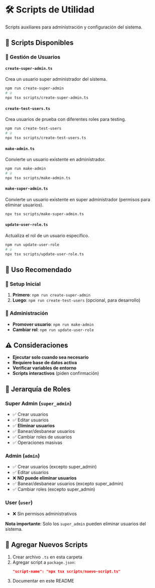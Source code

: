 # 🛠️ Scripts de Utilidad

Scripts auxiliares para administración y configuración del sistema.

## 📜 Scripts Disponibles

### 🔐 Gestión de Usuarios

#### `create-super-admin.ts`

Crea un usuario super administrador del sistema.

```bash
npm run create-super-admin
# o
npx tsx scripts/create-super-admin.ts
```

#### `create-test-users.ts`

Crea usuarios de prueba con diferentes roles para testing.

```bash
npm run create-test-users
# o
npx tsx scripts/create-test-users.ts
```

#### `make-admin.ts`

Convierte un usuario existente en administrador.

```bash
npm run make-admin
# o
npx tsx scripts/make-admin.ts
```

#### `make-super-admin.ts`

Convierte un usuario existente en super administrador (permisos para eliminar usuarios).

```bash
npx tsx scripts/make-super-admin.ts
```

#### `update-user-role.ts`

Actualiza el rol de un usuario específico.

```bash
npm run update-user-role
# o
npx tsx scripts/update-user-role.ts
```

## 🎯 Uso Recomendado

### 🚀 Setup Inicial

1. **Primero**: `npm run create-super-admin`
2. **Luego**: `npm run create-test-users` (opcional, para desarrollo)

### 🔧 Administración

- **Promover usuario**: `npm run make-admin`
- **Cambiar rol**: `npm run update-user-role`

## ⚠️ Consideraciones

- **Ejecutar solo cuando sea necesario**
- **Requiere base de datos activa**
- **Verificar variables de entorno**
- **Scripts interactivos** (piden confirmación)

## 🔐 Jerarquía de Roles

### Super Admin (`super_admin`)

- ✅ Crear usuarios
- ✅ Editar usuarios
- ✅ **Eliminar usuarios**
- ✅ Banear/desbanear usuarios
- ✅ Cambiar roles de usuarios
- ✅ Operaciones masivas

### Admin (`admin`)

- ✅ Crear usuarios (excepto super_admin)
- ✅ Editar usuarios
- ❌ **NO puede eliminar usuarios**
- ✅ Banear/desbanear usuarios (excepto super_admin)
- ✅ Cambiar roles (excepto super_admin)

### User (`user`)

- ❌ Sin permisos administrativos

**Nota importante**: Solo los `super_admin` pueden eliminar usuarios del sistema.

## 📝 Agregar Nuevos Scripts

1. Crear archivo `.ts` en esta carpeta
2. Agregar script a `package.json`:
   ```json
   "script-name": "npx tsx scripts/nuevo-script.ts"
   ```
3. Documentar en este README
